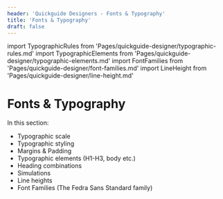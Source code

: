 ```yaml
---
header: 'Quickguide Designers - Fonts & Typography'
title: 'Fonts & Typography'
draft: false
---
```


import TypographicRules from 'Pages/quickguide-designer/typographic-rules.md'
import TypographicElements from 'Pages/quickguide-designer/typographic-elements.md'
import FontFamilies from 'Pages/quickguide-designer/font-families.md'
import LineHeight from 'Pages/quickguide-designer/line-height.md'

# Fonts & Typography

In this section:

- Typographic scale
- Typographic styling
- Margins & Padding
- Typographic elements (H1-H3, body etc.)
- Heading combinations
- Simulations
- Line heights
- Font Families (The Fedra Sans Standard family)

<TypographicRules />
<TypographicElements />
<FontFamilies />
<LineHeight />
